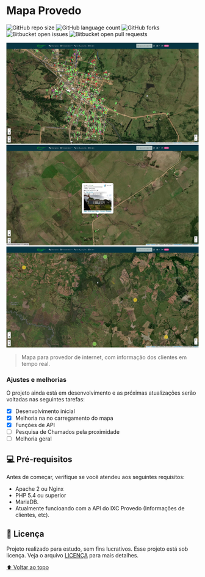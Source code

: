 # Mapa Provedo

<!---Esses são exemplos. Veja https://shields.io para outras pessoas ou para personalizar este conjunto de escudos. Você pode querer incluir dependências, status do projeto e informações de licença aqui--->

![GitHub repo size](https://img.shields.io/github/repo-size/iuricode/README-template?style=for-the-badge)
![GitHub language count](https://img.shields.io/github/languages/count/iuricode/README-template?style=for-the-badge)
![GitHub forks](https://img.shields.io/github/forks/iuricode/README-template?style=for-the-badge)
![Bitbucket open issues](https://img.shields.io/bitbucket/issues/iuricode/README-template?style=for-the-badge)
![Bitbucket open pull requests](https://img.shields.io/bitbucket/pr-raw/iuricode/README-template?style=for-the-badge)

<img src="msedge_5NHoudztje.jpg" alt="Mapa Provedor">
<img src="TA0al7Vl8G.jpg" alt="Mapa Provedor2">
<img src="msedge_yMR8KqCagt.jpg" alt="Mapa Provedor">

> Mapa para provedor de internet, com informação dos clientes em tempo real.

### Ajustes e melhorias

O projeto ainda está em desenvolvimento e as próximas atualizações serão voltadas nas seguintes tarefas:

- [x] Desenvolvimento inicial
- [x] Melhoria na no carregamento do mapa
- [x] Funções de API
- [ ] Pesquisa de Chamados pela proximidade 
- [ ] Melhoria geral

## 💻 Pré-requisitos

Antes de começar, verifique se você atendeu aos seguintes requisitos:
<!---Estes são apenas requisitos de exemplo. Adicionar, duplicar ou remover conforme necessário--->
* Apache 2 ou Nginx
* PHP 5.4 ou superior
* MariaDB.
* Atualmente funcioando com a API do IXC Provedo (Informações de clientes, etc).


## 📝 Licença
Projeto realizado para estudo, sem fins lucrativos.
Esse projeto está sob licença. Veja o arquivo [LICENÇA](LICENSE.md) para mais detalhes.

[⬆ Voltar ao topo](#nome-do-projeto)<br>
